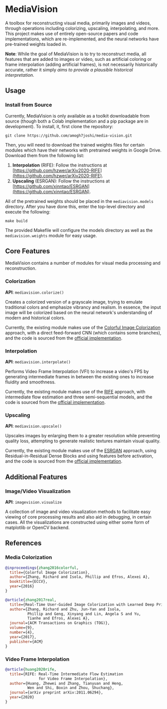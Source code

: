 # MediaVision

A toolbox for reconstructing visual media, primarily images and videos, through operations including
colorizing, upscaling, interpolating, and more. This project makes use of entirely open-source papers and 
code implementations, which are re-implemented, and the neural networks have pre-trained weights loaded in.

**Note**: While the goal of MediaVision is to try to reconstruct media, all features that are added to images
or video, such as artificial coloring or frame interpolation (adding artificial frames), is not necessarily 
historically accurate, rather it simply *aims to provide a plausible historical interpretation*.

## Usage

### Install from Source

Currently, MediaVision is only available as a toolkit downloadable from source (though both a Colab implementation
and a pip package are in development). To install, it, first clone the repository:

```shell
git clone https://github.com/amogh7joshi/media-vision.git
```

Then, you will need to download the trained weights files for certain modules which have their 
networks with pretrained weights in Google Drive. Download them from the following list:

1. **Interpolation** (RIFE): Follow the instructions at [https://github.com/hzwer/arXiv2020-RIFE](https://github.com/hzwer/arXiv2020-RIFE).
2. **Upscaling** (ESRGAN): Follow the instructions at [https://github.com/xinntao/ESRGAN](https://github.com/xinntao/ESRGAN).

All of the pretrained weights should be placed in the `mediavision.models` directory. After you have 
done this, enter the top-level directory and execute the following: 

```shell
make build
```
 
The provided Makefile will configure the models directory as well as the `mediavision.weights` module
for easy usage.

## Core Features

MediaVision contains a number of modules for visual media processing and reconstruction.

### Colorization

**API**: `mediavision.colorize()`

Creates a colorized version of a grayscale image, trying to emulate traditional colors and 
emphasize vibrancy and realism. In essence, the input image will be colorized based on the neural network's
understanding of modern and historical colors.

Currently, the existing module makes use of the [Colorful Image Colorization](https://arxiv.org/abs/1603.08511) 
approach, with a direct feed-forward CNN (which contains some branches), and the code is sourced from the 
[official implementation](https://github.com/richzhang/colorization).

### Interpolation

**API**: `mediavision.interpolate()`

Performs Video Frame Interpolation (VFI) to increase a video's FPS by generating intermediate
frames in between the existing ones to increase fluidity and smoothness.

Currently, the existing module makes use of the [RIFE](https://arxiv.org/abs/2011.06294) approach, with
intermediate flow estimation and three semi-sequential models, and the code is sourced from the 
[official implementation](https://github.com/hzwer/arXiv2020-RIFE).

### Upscaling

**API**: `mediavision.upscale()`

Upscales images by enlarging them to a greater resolution while preventing quality loss, attempting to
generate realistic textures maintain visual quality.

Currently, the existing module makes use of the [ESRGAN](https://arxiv.org/abs/1809.00219) approach,
using Residual-in-Residual Dense Blocks and using features before activation, and the code is sourced from
the [official implementation](https://github.com/xinntao/ESRGAN).

## Additional Features

### Image/Video Visualization

**API**: `imagevision.visualize`

A collection of image and video visualization methods to facilitate easy viewing of core processing 
results and also aid in debugging, in certain cases. All the visualizations are constructed using
either some form of matplotlib or OpenCV backend.


## References

### Media Colorization

```bibtex
@inproceedings{zhang2016colorful,
  title={Colorful Image Colorization},
  author={Zhang, Richard and Isola, Phillip and Efros, Alexei A},
  booktitle={ECCV},
  year={2016}
}

@article{zhang2017real,
  title={Real-Time User-Guided Image Colorization with Learned Deep Priors},
  author={Zhang, Richard and Zhu, Jun-Yan and Isola, 
          Phillip and Geng, Xinyang and Lin, Angela S and Yu, 
          Tianhe and Efros, Alexei A},
  journal={ACM Transactions on Graphics (TOG)},
  volume={9},
  number={4},
  year={2017},
  publisher={ACM}
}
```

### Video Frame Interpolation

```bibtex
@article{huang2020rife,
  title={RIFE: Real-Time Intermediate Flow Estimation 
               for Video Frame Interpolation},
  author={Huang, Zhewei and Zhang, Tianyuan and Heng, 
          Wen and Shi, Boxin and Zhou, Shuchang},
  journal={arXiv preprint arXiv:2011.06294},
  year={2020}
}
```









